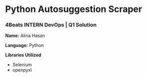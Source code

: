 ﻿# Python Autosuggestion Scraper
### 4Beats INTERN DevOps | Q1 Solution
**Name:** Alina Hasan

**Language:** Python

**Libraries Utilized**
* Selenium
* openpyxl
